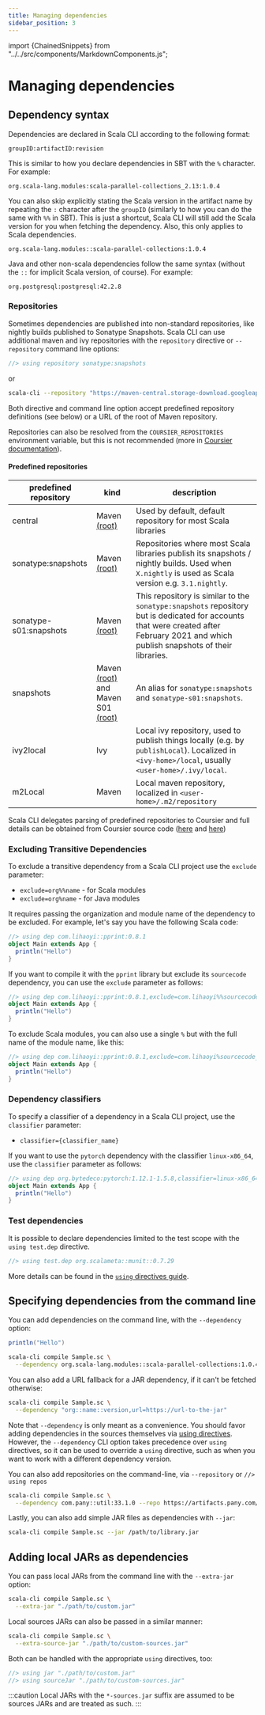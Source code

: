 ```yaml
---
title: Managing dependencies
sidebar_position: 3
---
```


import {ChainedSnippets} from "../../src/components/MarkdownComponents.js";

# Managing dependencies

## Dependency syntax

Dependencies are declared in Scala CLI according to the following format:

```text
groupID:artifactID:revision
```

This is similar to how you declare dependencies in SBT with the `%` character.
For example:

```text
org.scala-lang.modules:scala-parallel-collections_2.13:1.0.4
```

You can also skip explicitly stating the Scala version in the artifact name by repeating the `:` character after
the `groupID` (similarly to how you can do the same with `%%` in SBT). This is just a shortcut, Scala CLI will still add
the Scala version for you when fetching the dependency. Also, this only applies to Scala dependencies.

```text
org.scala-lang.modules::scala-parallel-collections:1.0.4
```

Java and other non-scala dependencies follow the same syntax (without the `::` for implicit Scala version, of course).
For example:

```text
org.postgresql:postgresql:42.2.8
```

### Repositories

Sometimes dependencies are published into non-standard repositories, like nightly builds published to Sonatype Snapshots. Scala CLI can use additional maven and ivy repositories with the `repository` directive or `--repository` command line options:

```scala
//> using repository sonatype:snapshots
```

or

```bash ignore
scala-cli --repository "https://maven-central.storage-download.googleapis.com/maven2"
```

Both directive and command line option accept predefined repository definitions (see below) or a URL of the root of Maven repository.

Repositories can also be resolved from the `COURSIER_REPOSITORIES` environment variable, but this is not recommended (more in [Coursier documentation](https://get-coursier.io/docs/other-repositories)).

#### Predefined repositories

| predefined repository  | kind                                                                                                                                                        | description                                                                                                                                                                           |
|------------------------|-------------------------------------------------------------------------------------------------------------------------------------------------------------|---------------------------------------------------------------------------------------------------------------------------------------------------------------------------------------|
| central                | Maven [(root)](https://repo1.maven.org/maven2)                                                                                                              | Used by default, default repository for most Scala libraries                                                                                                                          |
| sonatype:snapshots     | Maven [(root)](https://oss.sonatype.org/content/repositories/snapshots)                                                                                     | Repositories where most Scala libraries publish its snapshots / nightly builds. Used when `X.nightly` is used as Scala version e.g. `3.1.nightly`.                                    |
| sonatype-s01:snapshots | Maven [(root)](https://s01.oss.sonatype.org/content/repositories/snapshots)                                                                                 | This repository is similar to the `sonatype:snapshots` repository but is dedicated for accounts that were created after February 2021 and which publish snapshots of their libraries. |
| snapshots              | Maven [(root)](https://oss.sonatype.org/content/repositories/snapshots) and Maven S01 [(root)](https://s01.oss.sonatype.org/content/repositories/snapshots) | An alias for `sonatype:snapshots` and `sonatype-s01:snapshots`.                                                                                                                      
| ivy2local              | Ivy                                                                                                                                                         | Local ivy repository, used to publish things locally (e.g. by `publishLocal`). Localized in `<ivy-home>/local`, usually `<user-home>/.ivy/local`.                                     |
| m2Local                | Maven                                                                                                                                                       | Local maven repository, localized in `<user-home>/.m2/repository`                                                                                                                     |

Scala CLI delegates parsing of predefined repositories to Coursier and full details can be obtained from Coursier source code ([here](https://github.com/coursier/coursier/blob/2444eebcc151e0f6927e269137e8737c1f31cbe2/modules/coursier/jvm/src/main/scala/coursier/LocalRepositories.scala) and [here](https://github.com/coursier/coursier/blob/2444eebcc151e0f6927e269137e8737c1f31cbe2/modules/coursier/shared/src/main/scala/coursier/internal/SharedRepositoryParser.scala))

### Excluding Transitive Dependencies

To exclude a transitive dependency from a Scala CLI project use the `exclude` parameter:

- `exclude=org%%name` - for Scala modules
- `exclude=org%name` - for Java modules

It requires passing the organization and module name of the dependency to be excluded. For example, let's say you have
the following Scala code:

```scala title=Main.scala
//> using dep com.lihaoyi::pprint:0.8.1
object Main extends App {
  println("Hello")
}
```

If you want to compile it with the `pprint` library but exclude its `sourcecode` dependency, you can use
the `exclude` parameter as follows:

```scala title=Main.scala
//> using dep com.lihaoyi::pprint:0.8.1,exclude=com.lihaoyi%%sourcecode
object Main extends App {
  println("Hello")
}
```

To exclude Scala modules, you can also use a single `%` but with the full name of the module name, like this:

```scala title=Main.scala
//> using dep com.lihaoyi::pprint:0.8.1,exclude=com.lihaoyi%sourcecode_3
object Main extends App {
  println("Hello")
}
```

### Dependency classifiers

To specify a classifier of a dependency in a Scala CLI project, use the `classifier` parameter:

- `classifier={classifier_name}`

If you want to use the `pytorch` dependency with the classifier `linux-x86_64`, use the `classifier` parameter as
follows:

```scala title=Main.scala
//> using dep org.bytedeco:pytorch:1.12.1-1.5.8,classifier=linux-x86_64
object Main extends App {
  println("Hello")
}
```

### Test dependencies

It is possible to declare dependencies limited to the test scope with the `using test.dep` directive.

```scala
//> using test.dep org.scalameta::munit::0.7.29
`````

More details can be found in
the [`using` directives guide](./using-directives#directives-with-a-test-scope-equivalent).

## Specifying dependencies from the command line

You can add dependencies on the command line, with the `--dependency` option:

```scala title=Sample.sc
println("Hello")
```

```bash
scala-cli compile Sample.sc \
  --dependency org.scala-lang.modules::scala-parallel-collections:1.0.4
```

You can also add a URL fallback for a JAR dependency, if it can't be fetched otherwise:

```bash ignore
scala-cli compile Sample.sc \
  --dependency "org::name::version,url=https://url-to-the-jar"
```

Note that `--dependency` is only meant as a convenience. You should favor adding dependencies in the sources themselves
via [using directives](./configuration#special-imports). However, the `--dependency` CLI option takes
precedence over `using` directives, so it can be used to override a `using` directive, such as when you want to work
with a different dependency version.

You can also add repositories on the command-line, via `--repository` or `//> using repos`

```bash ignore
scala-cli compile Sample.sc \
  --dependency com.pany::util:33.1.0 --repo https://artifacts.pany.com/maven
```

Lastly, you can also add simple JAR files as dependencies with `--jar`:

```bash ignore
scala-cli compile Sample.sc --jar /path/to/library.jar
```

## Adding local JARs as dependencies
You can pass local JARs from the command line with the `--extra-jar` option:

```bash ignore
scala-cli compile Sample.sc \
  --extra-jar "./path/to/custom.jar"
```

Local sources JARs can also be passed in a similar manner:
```bash ignore
scala-cli compile Sample.sc \
  --extra-source-jar "./path/to/custom-sources.jar"
```

Both can be handled with the appropriate `using` directives, too:

```scala
//> using jar "./path/to/custom.jar"
//> using sourceJar "./path/to/custom-sources.jar"
```

:::caution
Local JARs with the `*-sources.jar` suffix are assumed to be sources JARs and are treated as such.
:::